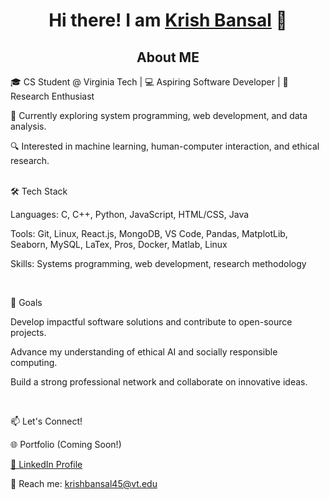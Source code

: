 <h1 style="text-align: center;">Hi there! I am <a href="https://www.linkedin.com/in/krish-bansalofficial/" target="_blank">Krish Bansal</a> 👋</h1>

<h2 style="text-align: center;"> About ME </h2>

🎓 CS Student @ Virginia Tech | 💻 Aspiring Software Developer | 🔬 Research Enthusiast

🌱 Currently exploring system programming, web development, and data analysis.

🔍 Interested in machine learning, human-computer interaction, and ethical research.

<br>
🛠️ Tech Stack

Languages: C, C++, Python, JavaScript, HTML/CSS, Java

Tools: Git, Linux, React.js, MongoDB, VS Code, Pandas, MatplotLib, Seaborn, MySQL, LaTex, Pros, Docker, Matlab, Linux

Skills: Systems programming, web development, research methodology

<br>

🎯 Goals

Develop impactful software solutions and contribute to open-source projects.

Advance my understanding of ethical AI and socially responsible computing.

Build a strong professional network and collaborate on innovative ideas.

<br>

📫 Let's Connect!

🌐 Portfolio (Coming Soon!)

[💼 LinkedIn Profile](https://www.linkedin.com/in/krish-bansalofficial/)

📧 Reach me: krishbansal45@vt.edu



